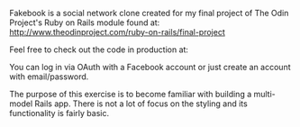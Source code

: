 Fakebook is a social network clone created for my final project of The Odin Project's Ruby on Rails module found at: http://www.theodinproject.com/ruby-on-rails/final-project

Feel free to check out the code in production at:

You can log in via OAuth with a Facebook account or just create an account with email/password.

The purpose of this exercise is to become familiar with building a multi-model Rails app. There is not a lot of focus on the styling and its functionality is fairly basic.